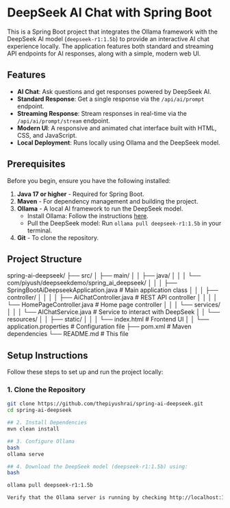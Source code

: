 # DeepSeek AI Chat with Spring Boot

This is a Spring Boot project that integrates the Ollama framework with the DeepSeek AI model (`deepseek-r1:1.5b`) to provide an interactive AI chat experience locally. The application features both standard and streaming API endpoints for AI responses, along with a simple, modern web UI.

## Features
- **AI Chat**: Ask questions and get responses powered by DeepSeek AI.
- **Standard Response**: Get a single response via the `/api/ai/prompt` endpoint.
- **Streaming Response**: Stream responses in real-time via the `/api/ai/prompt/stream` endpoint.
- **Modern UI**: A responsive and animated chat interface built with HTML, CSS, and JavaScript.
- **Local Deployment**: Runs locally using Ollama and the DeepSeek model.

## Prerequisites
Before you begin, ensure you have the following installed:

1. **Java 17 or higher** - Required for Spring Boot.
2. **Maven** - For dependency management and building the project.
3. **Ollama** - A local AI framework to run the DeepSeek model.
   - Install Ollama: Follow the instructions [here](https://ollama.ai/).
   - Pull the DeepSeek model: Run `ollama pull deepseek-r1:1.5b` in your terminal.
4. **Git** - To clone the repository.

## Project Structure
spring-ai-deepseek/
├── src/
│   ├── main/
│   │   ├── java/
│   │   │   └── com/piyush/deepseekdemo/spring_ai_deepseek/
│   │   │       ├── SpringBootAiDeepseekApplication.java   # Main application class
│   │   │       ├── controller/
│   │   │       │   ├── AiChatController.java             # REST API controller
│   │   │       │   └── HomePageController.java           # Home page controller
│   │   │       └── services/
│   │   │           └── AIChatService.java                # Service to interact with DeepSeek
│   │   └── resources/
│   │       ├── static/
│   │       │   └── index.html                            # Frontend UI
│   │       └── application.properties                    # Configuration file
├── pom.xml                                               # Maven dependencies
└── README.md                                             # This file


## Setup Instructions
Follow these steps to set up and run the project locally:

### 1. Clone the Repository
```bash
git clone https://github.com/thepiyushrai/spring-ai-deepseek.git
cd spring-ai-deepseek

## 2. Install Dependencies
mvn clean install

## 3. Configure Ollama
bash
ollama serve

## 4. Download the DeepSeek model (deepseek-r1:1.5b) using:
bash

ollama pull deepseek-r1:1.5b

Verify that the Ollama server is running by checking http://localhost:11434/ (the default URL) in your browser or via a tool like curl.


